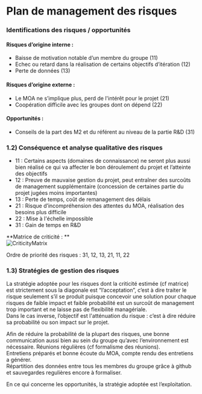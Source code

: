 # Plan de management des risques


### Identifications des risques / opportunités
#### Risques d’origine interne :
* Baisse de motivation notable d’un membre du groupe (11)
* Echec ou retard dans la réalisation de certains objectifs d’itération (12)
* Perte de données (13)

#### Risques d’origine externe :
* Le MOA ne s’implique plus, perd de l'intérêt pour le projet (21)
* Coopération difficile avec les groupes dont on dépend (22)

#### Opportunités :
* Conseils de la part des M2 et du référent au niveau de la partie R&D (31)

### 1.2) Conséquence et analyse qualitative des risques

* 11 : Certains aspects (domaines de connaissance) ne seront plus aussi bien réalisé ce qui va affecter le bon déroulement du projet et l’atteinte des objectifs
* 12 : Preuve de mauvaise gestion du projet, peut entraîner des surcoûts de management supplémentaire (concession de certaines partie du projet jugées moins importantes)
* 13 : Perte de temps, coût de remanagement des délais
* 21 : Risque d’incompréhension des attentes du MOA, réalisation des besoins plus difficile
* 22 : Mise à l'échelle impossible
* 31 : Gain de temps en R&D

**Matrice de criticité : **  
![CriticityMatrix](https://zupimages.net/up/19/05/jeqn.png)



Ordre de priorité des risques : 31, 12, 13, 21, 11, 22

### 1.3) Stratégies de gestion des risques

La stratégie adoptée pour les risques dont la criticité estimée (cf matrice) est strictement sous la diagonale est   “l’acceptation”, c’est à dire traiter le risque seulement s’il se produit puisque concevoir une solution pour chaque  
risques de faible impact et faible probabilité est un surcoût de management trop important et ne laisse pas de flexibilité managériale.  
Dans le cas inverse, l’objectif est l'atténuation du risque : c’est à dire réduire sa probabilité ou son impact sur le projet. 

Afin de réduire la probabilité de la plupart des risques, une bonne communication aussi bien au sein du groupe qu’avec   l’environnement est nécessaire. Réunions régulières (cf formalisme des réunions).  
Entretiens préparés et bonne écoute du MOA, compte rendu des entretiens a générer.  
Répartition des données entre tous les membres du groupe grâce à github et sauvegardes regulières encore à formaliser.  

En ce qui concerne les opportunités, la stratégie adoptée est l’exploitation.


